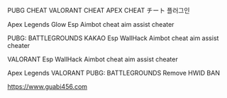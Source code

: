 
PUBG CHEAT VALORANT CHEAT APEX CHEAT チート 플러그인

Apex Legends Glow Esp Aimbot cheat aim assist cheater

PUBG: BATTLEGROUNDS KAKAO Esp WallHack Aimbot cheat aim assist cheater

VALORANT  Esp WallHack Aimbot cheat aim assist cheater

Apex Legends VALORANT PUBG: BATTLEGROUNDS  Remove HWID BAN

https://www.guabi456.com
